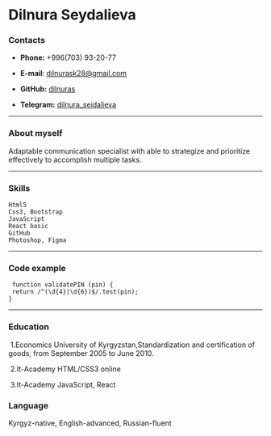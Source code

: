 # Dilnura Seydalieva

### Contacts

   + **Phone:** +996(703) 93-20-77

   + **E-mail**: [dilnurask28@gmail.com]()

   + **GitHub:** [dilnuras](https://github.com/dilnuras)

   + **Telegram:** [dilnura_seidalieva]()

     

---

### About myself

Adaptable communication specialist with able to strategize and prioritize
effectively to accomplish multiple tasks.

---



### Skills

    Html5
    Css3, Bootstrap
    JavaScript
    React basic
    GitHub
    Photoshop, Figma

---



### Code example

     function validatePIN (pin) {
     return /^(\d{4}|\d{6})$/.test(pin);
    }

   


---

### Education

​    1.Economics University of Kyrgyzstan,Standardization and certification of goods, from September 2005 to June 2010.

​    2.It-Academy HTML/CSS3 online

​     3.It-Academy JavaScript, React



### Language

Kyrgyz-native, English-advanced, Russian-fluent

